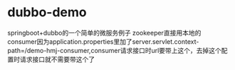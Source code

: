 # dubbo-demo
springboot+dubbo的一个简单的微服务例子
zookeeper直接用本地的
consumer因为application.properties里加了server.servlet.context-path=/demo-hmj-consumer,consumer请求接口时url要带上这个，去掉这个配置时请求接口就不需要带这个了
